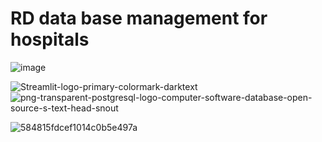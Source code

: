 # RD data base management for hospitals

![image](https://user-images.githubusercontent.com/57074947/208330657-c7aff8a6-e9c7-4ff5-9f87-ad539e96495b.png)

![Streamlit-logo-primary-colormark-darktext](https://user-images.githubusercontent.com/57074947/209252591-e0966b40-6112-4c1e-ae54-9c3c064b3a0b.png)
![png-transparent-postgresql-logo-computer-software-database-open-source-s-text-head-snout](https://user-images.githubusercontent.com/57074947/209252594-fca6cd60-e65b-4945-8926-5c70e933fc08.png)

![584815fdcef1014c0b5e497a](https://user-images.githubusercontent.com/57074947/209252706-e4f4db3d-7c86-4203-a7f1-e49ef2c9b91b.png)

